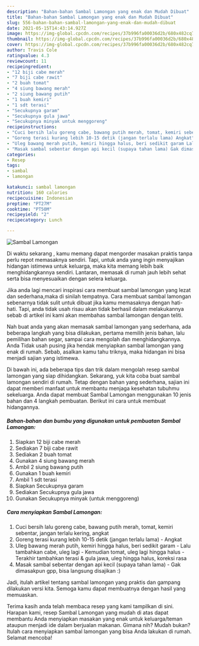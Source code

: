 ```yaml
---
description: "Bahan-bahan Sambal Lamongan yang enak dan Mudah Dibuat"
title: "Bahan-bahan Sambal Lamongan yang enak dan Mudah Dibuat"
slug: 556-bahan-bahan-sambal-lamongan-yang-enak-dan-mudah-dibuat
date: 2021-05-15T14:43:14.927Z
image: https://img-global.cpcdn.com/recipes/37b996fa00036d2b/680x482cq70/sambal-lamongan-foto-resep-utama.jpg
thumbnail: https://img-global.cpcdn.com/recipes/37b996fa00036d2b/680x482cq70/sambal-lamongan-foto-resep-utama.jpg
cover: https://img-global.cpcdn.com/recipes/37b996fa00036d2b/680x482cq70/sambal-lamongan-foto-resep-utama.jpg
author: Travis Cole
ratingvalue: 4.3
reviewcount: 11
recipeingredient:
- "12 biji cabe merah"
- "7 biji cabe rawit"
- "2 buah tomat"
- "4 siung bawang merah"
- "2 siung bawang putih"
- "1 buah kemiri"
- "1 sdt terasi"
- "Secukupnya garam"
- "Secukupnya gula jawa"
- "Secukupnya minyak untuk menggoreng"
recipeinstructions:
- "Cuci bersih lalu goreng cabe, bawang putih merah, tomat, kemiri sebentar, jangan terlalu kering, angkat"
- "Goreng terasi kurang lebih 10-15 detik (jangan terlalu lama) Angkat"
- "Uleg bawang merah putih, kemiri hingga halus, beri sedikit garam Lalu tambahkan cabe, uleg lagi Kemudian tomat, uleg lagi hingga halus Terakhir tambahkan terasi &amp; gula jawa, uleg hingga halus, koreksi rasa"
- "Masak sambal sebentar dengan api kecil (supaya tahan lama) Gak dimasakpun gpp, bisa langsung disajikan :)"
categories:
- Resep
tags:
- sambal
- lamongan

katakunci: sambal lamongan 
nutrition: 160 calories
recipecuisine: Indonesian
preptime: "PT27M"
cooktime: "PT50M"
recipeyield: "2"
recipecategory: Lunch

---
```



![Sambal Lamongan](https://img-global.cpcdn.com/recipes/37b996fa00036d2b/680x482cq70/sambal-lamongan-foto-resep-utama.jpg)

Di waktu  sekarang , kamu memang dapat mengorder masakan praktis tanpa perlu repot memasaknya sendiri. Tapi, untuk anda yang ingin menyajikan hidangan istimewa untuk keluarga, maka kita memang lebih baik menghidangkannya sendiri. Lantaran, memasak di rumah jauh lebih sehat serta bisa menyesuaikan dengan selera keluarga.

Jika anda lagi mencari inspirasi cara membuat sambal lamongan yang lezat dan sederhana,maka di sinilah tempatnya. Cara membuat sambal lamongan  sebenarnya tidak sulit untuk dibuat jika kamu memasaknya dengan hati-hati. Tapi, anda tidak usah risau akan tidak berhasil dalam melakukannya 
sebab di artikel ini kami akan membahas sambal lamongan dengan teliti.  



Nah buat anda yang akan memasak sambal lamongan yang sederhana, ada beberapa langkah yang bisa dilakukan, pertama memilih jenis bahan, lalu pemilihan bahan segar, sampai cara mengolah dan menghidangkannya. Anda Tidak usah pusing jika hendak menyiapkan sambal lamongan yang enak di rumah. Sebab, asalkan kamu  tahu triknya, maka hidangan ini bisa menjadi sajian yang istimewa.

Di bawah ini, ada beberapa tips dan trik dalam mengolah resep sambal lamongan yang siap dihidangkan. Sekarang, yuk kita coba buat sambal lamongan sendiri di rumah. Tetap dengan bahan yang sederhana, sajian ini dapat memberi manfaat untuk membantu menjaga kesehatan tubuhmu sekeluarga. Anda dapat membuat Sambal Lamongan menggunakan 10 jenis bahan dan 4 langkah pembuatan. Berikut ini cara untuk membuat hidangannya.

<!--inarticleads1-->

##### Bahan-bahan dan bumbu yang digunakan untuk pembuatan Sambal Lamongan:

1. Siapkan 12 biji cabe merah
1. Sediakan 7 biji cabe rawit
1. Sediakan 2 buah tomat
1. Gunakan 4 siung bawang merah
1. Ambil 2 siung bawang putih
1. Gunakan 1 buah kemiri
1. Ambil 1 sdt terasi
1. Siapkan Secukupnya garam
1. Sediakan Secukupnya gula jawa
1. Gunakan Secukupnya minyak (untuk menggoreng)




<!--inarticleads2-->

##### Cara menyiapkan Sambal Lamongan:

1. Cuci bersih lalu goreng cabe, bawang putih merah, tomat, kemiri sebentar, jangan terlalu kering, angkat
1. Goreng terasi kurang lebih 10-15 detik (jangan terlalu lama) - Angkat
1. Uleg bawang merah putih, kemiri hingga halus, beri sedikit garam - Lalu tambahkan cabe, uleg lagi - Kemudian tomat, uleg lagi hingga halus - Terakhir tambahkan terasi &amp; gula jawa, uleg hingga halus, koreksi rasa
1. Masak sambal sebentar dengan api kecil (supaya tahan lama) - Gak dimasakpun gpp, bisa langsung disajikan :)




Jadi, itulah artikel tentang  sambal lamongan  yang praktis dan gampang dilakukan versi kita. Semoga kamu dapat membuatnya dengan hasil yang memuaskan. 

Terima kasih anda telah membaca resep yang kami tampilkan di sini. Harapan kami, resep  Sambal Lamongan yang mudah di atas dapat membantu Anda menyiapkan masakan yang enak untuk keluarga/teman ataupun menjadi ide dalam berjualan makanan. Gimana nih? Mudah bukan? Itulah cara menyiapkan sambal lamongan yang bisa Anda lakukan di rumah. Selamat mencoba!

